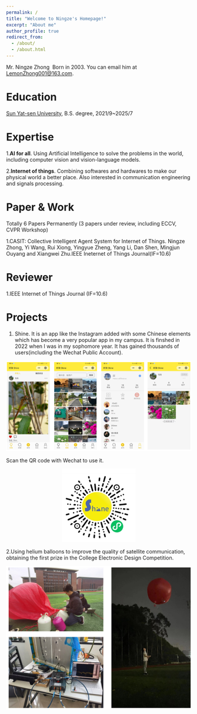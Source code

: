 ```yaml
---
permalink: /
title: "Welcome to Ningze's Homepage!"
excerpt: "About me"
author_profile: true
redirect_from: 
  - /about/
  - /about.html
---
```


Mr. Ningze Zhong
​ Born in 2003. You can email him at LemonZhong001@163.com. 

Education
======
 [Sun Yat-sen University]([https://pages.github.com/](https://www.sysu.edu.cn/sysuen/)), B.S. degree, 2021/9~2025/7


Expertise
======
1.**AI for all**. Using Artificial Intelligence to solve the problems in the world, including computer vision and vision-language models.

2.**Internet of things**. Combining softwares and hardwares to make our physical world a better place. Also interested in communication engineering and signals processing.
 


Paper & Work 
======
Totally 6 Papers Permanently
(3 papers under review, including ECCV, CVPR Workshop)

1.CASIT: Collective Intelligent Agent System for Internet of Things. Ningze Zhong, Yi Wang, Rui Xiong, Yingyue Zheng, Yang Li, Dan Shen, Mingjun Ouyang and Xiangwei Zhu.IEEE Ineternet of Things Journal(IF=10.6)  


Reviewer
======
1.IEEE Internet of Things Journal (IF=10.6)

Projects
======
1. Shine. It is an app like the Instagram added with some Chinese elements which has become a very popular app in my campus. It is finshed in 2022 when I was in my sophomore year. It has gained thousands of users(including the Wechat Public Account).

<p align="center">
  <img src="/images/Shine1.png" alt="Shine" />
</p>

Scan the QR code with Wechat to use it.

<p align="center">
  <img src="/images/Shine2.png" alt="Shine" width="200" height="200" />
</p>

2.Using helium balloons to improve the quality of satellite communication, obtaining the first prize in the College Electronic Design Competition.

<p align="center">
  <img src="/images/ce.png" alt="CE" />
</p>


